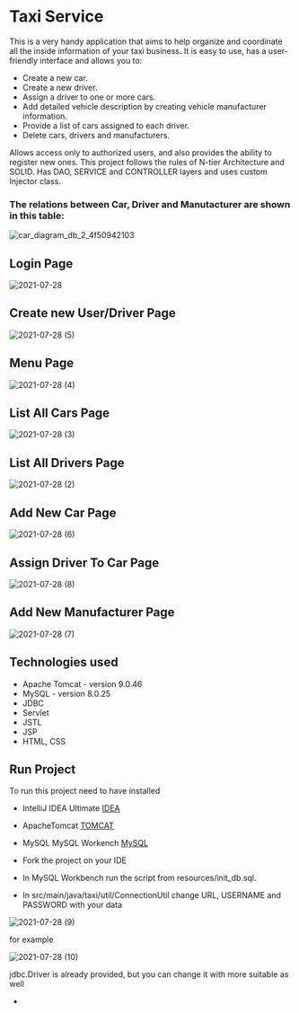 # Taxi Service
This is a very handy application that aims to help organize and coordinate all the inside information of your taxi business.
It is easy to use, has a user-friendly interface and allows you to:
- Create a new car.
- Create a new driver.
- Assign a driver to one or more cars.
- Add detailed vehicle description by creating vehicle manufacturer information.
- Provide a list of cars assigned to each driver.
- Delete cars, drivers and manufacturers.

Allows access only to authorized users, and also provides the ability to register new ones.
This project follows the rules of N-tier Architecture and SOLID. Has DAO, SERVICE and CONTROLLER layers and uses custom Injector class.
### The relations between Car, Driver and Manutacturer are shown in this table:
![car_diagram_db_2_4f50942103](https://user-images.githubusercontent.com/83809337/127296817-e1af8215-1819-49ed-ba0a-6526e71e6542.png)

## Login Page
![2021-07-28](https://user-images.githubusercontent.com/83809337/127278546-766c4314-eec8-49e6-a948-d7e181809230.png)
## Create new User/Driver Page
![2021-07-28 (5)](https://user-images.githubusercontent.com/83809337/127292758-d0997b4b-9966-4952-a578-f68dee75e155.png)
## Menu Page
![2021-07-28 (4)](https://user-images.githubusercontent.com/83809337/127286181-27828f5e-f4d8-4682-b56f-730a3b1e3b58.png)
## List All Cars Page
![2021-07-28 (3)](https://user-images.githubusercontent.com/83809337/127292234-24632505-bbf2-4a2e-a604-ae9b600e685a.png)
## List All Drivers Page
![2021-07-28 (2)](https://user-images.githubusercontent.com/83809337/127292438-83d9f225-bece-4348-b038-636f464c8825.png)
## Add New Car Page
![2021-07-28 (6)](https://user-images.githubusercontent.com/83809337/127293037-de79a48b-7f22-4ab9-98b7-406fcec433b3.png)
## Assign Driver To Car Page
![2021-07-28 (8)](https://user-images.githubusercontent.com/83809337/127293364-09f38b7f-a8e0-44d7-a711-04662f001020.png)
## Add New Manufacturer Page
![2021-07-28 (7)](https://user-images.githubusercontent.com/83809337/127293629-3c476dfb-50bc-4248-951b-0c0085c7ca46.png)

## Technologies used
- Apache Tomcat - version 9.0.46
- MySQL - version 8.0.25
- JDBC
- Servlet
- JSTL
- JSP
- HTML, CSS

## Run Project
To run this project need to have installed 
- IntelliJ IDEA Ultimate [IDEA](https://www.jetbrains.com/idea/download/#section=windows) 
- ApacheTomcat [TOMCAT](https://tomcat.apache.org/download-90.cgi)
- MySQL MySQL Workench [MySQL](https://www.mysql.com/downloads/)

- Fork the project on your IDE
- In MySQL Workbench run the script from resources/init_db.sql.
- In src/main/java/taxi/util/ConnectionUtil change URL, USERNAME and PASSWORD with your data

![2021-07-28 (9)](https://user-images.githubusercontent.com/83809337/127299771-25ceddd3-305a-4108-86ae-f0fe9acc8a69.png)

for example

![2021-07-28 (10)](https://user-images.githubusercontent.com/83809337/127300815-300e785e-de3e-4d8b-a461-7670f2d26959.png)

jdbc.Driver is already provided, but you can change it with more suitable as well

- 



